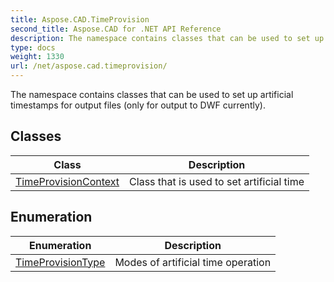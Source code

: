 ```yaml
---
title: Aspose.CAD.TimeProvision
second_title: Aspose.CAD for .NET API Reference
description: The namespace contains classes that can be used to set up artificial timestamps for output files only for output to DWF currently
type: docs
weight: 1330
url: /net/aspose.cad.timeprovision/
---
```

The namespace contains classes that can be used to set up artificial timestamps for output files (only for output to DWF currently).

## Classes

| Class | Description |
| --- | --- |
| [TimeProvisionContext](./timeprovisioncontext/) | Class that is used to set artificial time |
## Enumeration

| Enumeration | Description |
| --- | --- |
| [TimeProvisionType](./timeprovisiontype/) | Modes of artificial time operation |


